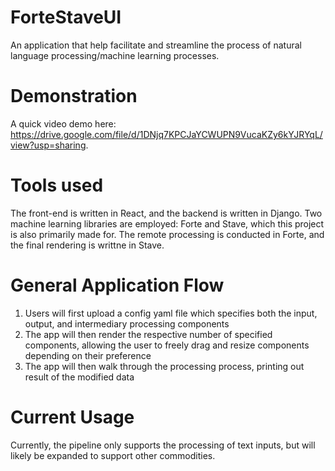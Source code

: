 # ForteStaveUI

An application that help facilitate and streamline the process of natural language processing/machine learning processes.

# Demonstration 

A quick video demo here: https://drive.google.com/file/d/1DNjq7KPCJaYCWUPN9VucaKZy6kYJRYqL/view?usp=sharing. 

# Tools used

The front-end is written in React, and the backend is written in Django. Two machine learning libraries are employed: Forte and Stave, 
which this project is also primarily made for. The remote processing is conducted in Forte, and the final rendering is writtne in Stave.

# General Application Flow
1) Users will first upload a config yaml file which specifies both the input, output, and intermediary processing components
2) The app will then render the respective number of specified components, allowing the user to freely drag and resize components
   depending on their preference
3) The app will then walk through the processing process, printing out result of the modified data 

# Current Usage

Currently, the pipeline only supports the processing of text inputs, but will likely be expanded to support other commodities. 
